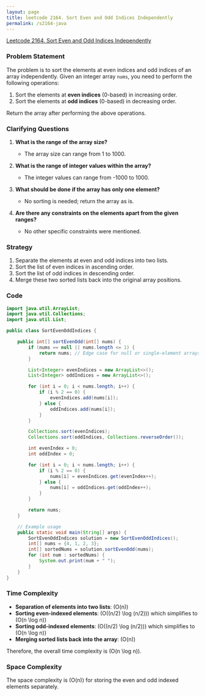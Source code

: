 ```yaml
---
layout: page
title: leetcode 2164. Sort Even and Odd Indices Independently
permalink: /s2164-java
---
```

[Leetcode 2164. Sort Even and Odd Indices Independently](https://algoadvance.github.io/algoadvance/l2164)
### Problem Statement

The problem is to sort the elements at even indices and odd indices of an array independently. Given an integer array `nums`, you need to perform the following operations:

1. Sort the elements at **even indices** (0-based) in increasing order.
2. Sort the elements at **odd indices** (0-based) in decreasing order.

Return the array after performing the above operations.

### Clarifying Questions

1. **What is the range of the array size?**
   - The array size can range from 1 to 1000.

2. **What is the range of integer values within the array?**
   - The integer values can range from -1000 to 1000.

3. **What should be done if the array has only one element?**
   - No sorting is needed; return the array as is.

4. **Are there any constraints on the elements apart from the given ranges?**
   - No other specific constraints were mentioned.

### Strategy

1. Separate the elements at even and odd indices into two lists.
2. Sort the list of even indices in ascending order.
3. Sort the list of odd indices in descending order.
4. Merge these two sorted lists back into the original array positions.

### Code

```java
import java.util.ArrayList;
import java.util.Collections;
import java.util.List;

public class SortEvenOddIndices {

    public int[] sortEvenOdd(int[] nums) {
        if (nums == null || nums.length <= 1) {
            return nums; // Edge case for null or single-element arrays
        }

        List<Integer> evenIndices = new ArrayList<>();
        List<Integer> oddIndices = new ArrayList<>();

        for (int i = 0; i < nums.length; i++) {
            if (i % 2 == 0) {
                evenIndices.add(nums[i]);
            } else {
                oddIndices.add(nums[i]);
            }
        }

        Collections.sort(evenIndices);
        Collections.sort(oddIndices, Collections.reverseOrder());

        int evenIndex = 0;
        int oddIndex = 0;

        for (int i = 0; i < nums.length; i++) {
            if (i % 2 == 0) {
                nums[i] = evenIndices.get(evenIndex++);
            } else {
                nums[i] = oddIndices.get(oddIndex++);
            }
        }

        return nums;
    }

    // Example usage
    public static void main(String[] args) {
        SortEvenOddIndices solution = new SortEvenOddIndices();
        int[] nums = {4, 1, 2, 3};
        int[] sortedNums = solution.sortEvenOdd(nums);
        for (int num : sortedNums) {
            System.out.print(num + " ");
        }
    }
}
```

### Time Complexity

- **Separation of elements into two lists**: \(O(n)\)
- **Sorting even-indexed elements**: \(O((n/2) \log (n/2))\) which simplifies to \(O(n \log n)\)
- **Sorting odd-indexed elements**: \(O((n/2) \log (n/2))\) which simplifies to \(O(n \log n)\)
- **Merging sorted lists back into the array**: \(O(n)\)

Therefore, the overall time complexity is \(O(n \log n)\).

### Space Complexity

The space complexity is \(O(n)\) for storing the even and odd indexed elements separately.